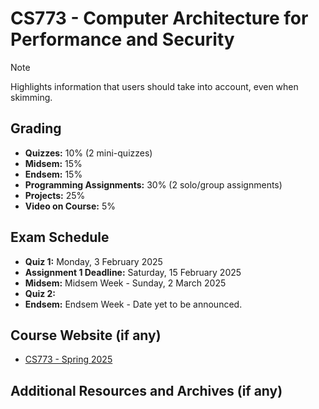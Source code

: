 # CS773 - Computer Architecture for Performance and Security

> [!NOTE]  
> Highlights information that users should take into account, even when skimming.

## Grading

- **Quizzes:** 10% (2 mini-quizzes)
- **Midsem:** 15%
- **Endsem:** 15%
- **Programming Assignments:** 30% (2 solo/group assignments)
- **Projects:** 25%
- **Video on Course:** 5%

## Exam Schedule

- **Quiz 1:** Monday, 3 February 2025
- **Assignment 1 Deadline:** Saturday, 15 February 2025
- **Midsem:** Midsem Week - Sunday, 2 March 2025
- **Quiz 2:**
- **Endsem:** Endsem Week - Date yet to be announced.

## Course Website (if any)

- [CS773 - Spring 2025](https://docs.google.com/spreadsheets/d/e/2PACX-1vTpfEGqEkeWnyqqQcUjCL-PsPwklPWN6ERaH1Zb3rzm6fDkqmfi2ka1RA5OL0vrkf49OKO5h8nhOEiN/pubhtml)

## Additional Resources and Archives (if any)
